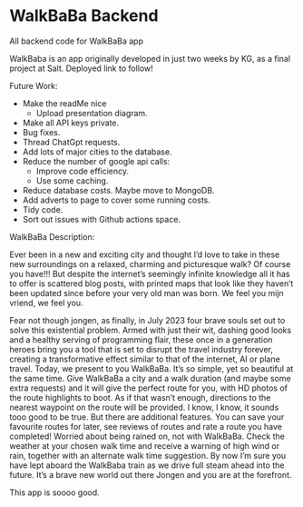 # WalkBaBa Backend

All backend code for WalkBaBa app

WalkBaba is an app originally developed in just two weeks by KG, as a final project at Salt. Deployed link to follow!


Future Work:

- Make the readMe nice
  - Upload presentation diagram.
- Make all API keys private.
- Bug fixes.
- Thread ChatGpt requests.
- Add lots of major cities to the database.
- Reduce the number of google api calls:
  - Improve code efficiency.
  - Use some caching.
- Reduce database costs. Maybe move to MongoDB.
- Add adverts to page to cover some running costs.
- Tidy code.
- Sort out issues with Github actions space.

WalkBaBa Description:

Ever been in a new and exciting city and thought I’d love to take in these new surroundings on a relaxed, charming and picturesque walk? Of course you have!!! But despite the internet’s seemingly infinite knowledge all it has to offer is scattered blog posts, with printed maps that look like they haven’t been updated since before your very old man was born. We feel you mijn vriend, we feel you.


Fear not though jongen, as finally, in July 2023 four brave souls set out to solve this existential problem. Armed with just their wit, dashing good looks and a healthy serving of programming flair, these once in a generation heroes bring you a tool that is set to disrupt the travel industry forever, creating a transformative effect similar to that of the internet, AI or plane travel. Today, we present to you WalkBaBa. It’s so simple, yet so beautiful at the same time. Give WalkBaBa a city and a walk duration (and maybe some extra requests) and it will give the perfect route for you, with HD photos of the route highlights to boot. As if that wasn’t enough, directions to the nearest waypoint on the route will be provided. I know, I know, it sounds tooo good to be true. But there are additional features. You can save your favourite routes for later, see reviews of routes and rate a route you have completed! Worried about being rained on, not with WalkBaBa. Check the weather at your chosen walk time and receive a warning of high wind or rain, together with an alternate walk time suggestion. By now I’m sure you have lept aboard the WalkBaba train as we drive full steam ahead into the future. It’s a brave new world out there Jongen and you are at the forefront. 

This app is soooo good.
